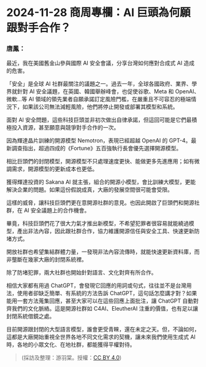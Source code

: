 # 2024-11-28 商周專欄：AI 巨頭為何願跟對手合作？

### 唐鳳：

最近，我在美國舊金山參與國際 AI 安全會議，分享台灣如何應對合成式 AI 造成的危害。

「安全」是全球 AI 社群最關注的議題之一。過去一年，全球各國政府、業界、學界就針對 AI 安全議題，在英國、韓國舉辦峰會，也促使谷歌、Meta 和 OpenAI、微軟…等 AI 領域的領先業者自願承諾訂定風險門檻，在嚴重且不可容忍的極端情況下，如果該公司無法減輕風險，他們將停止開發或部署其模型和系統。

面對 AI 安全問題，這些科技巨頭並非初次做出自律承諾，但這回可能是它們最積極投入資源，甚至願意與競爭對手合作的一次。

因為輝達晶片訓練的開源模型 Nemotron，表現已經超越 OpenAI 的 GPT-4。最新調查指出，超過四成的《Fortune》五百強執行長會優先選擇開源模型。

相比巨頭們的封閉模型，開源模型不只處理速度更快、能做更多先進應用；如有微調需求，開源模型的更新成本也更低。
 
獲得輝達投資的 Sakana AI 就主張，組合的開源小模型，會比訓練大模型，更能解決企業的問題。如果這份假說成真，大廠的發展空間很可能會受限。
 
這樣的威脅，讓科技巨頭們更在意開源社群的意見。也因此開啟了巨頭們和開源社群，在 AI 安全議題上的合作機會。

畢竟，科技巨頭們花了很大力氣才推出新模型，不希望犯罪者很容易就能繞過模型，產出非法內容，因此跟社群合作，協力維護開源信任與安全工具、快速更新防堵方式。


開放社群也希望集結群體力量，一發現非法內容流傳時，就能快速更新資料庫，而非壟斷在幾家大廠的封閉系統裡。

除了防堵犯罪，兩大社群也開始針對語言、文化對齊有所合作。

相信大家都有用過 ChatGPT，會發現它回應的用詞或句式，往往並不是台灣用法，使用者卻缺乏簡單、有系統的方法告訴 ChatGPT，這句話怎麼講才對？如果能用一套方法蒐集回應，甚至大家可以在這些回應上面批注，讓 ChatGPT 自動對齊我們的文化脈絡。這是開源社群如 C4AI、EleutherAI 注重的價值，也有足以讓封閉系統借鏡之處。

目前開源跟封閉的大型語言模型，誰會更受青睞，還在未定之天。但，不論如何，這都是大廠開始重視全世界各地不同文化需求的契機，讓未來我們使用生成式 AI 時，各地的小眾文化、在地社群，都能獲得平權對待。

> (採訪及整理：游羽棠。授權：[CC BY 4.0](https://creativecommons.org/licenses/by/4.0/deed.zh-hant))
